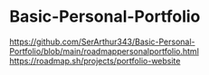 # Basic-Personal-Portfolio
https://github.com/SerArthur343/Basic-Personal-Portfolio/blob/main/roadmappersonalportfolio.html
https://roadmap.sh/projects/portfolio-website
